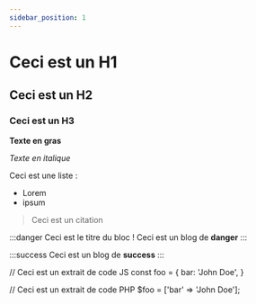 ```yaml
---
sidebar_position: 1
---
```


 # Ceci est un H1

  ## Ceci est un H2

  ### Ceci est un H3

  **Texte en gras**

  *Texte en italique*

  Ceci est une liste :

  * Lorem
  * ipsum

  > Ceci est un citation

  :::danger Ceci est le titre du bloc !
  Ceci est un blog de **danger**
  :::

  :::success
  Ceci est un blog de **success**
  :::

  
 // Ceci est un extrait de code JS
    const foo = {
      bar: 'John Doe',
    }

 // Ceci est un extrait de code PHP
  $foo = ['bar' => 'John Doe'];


